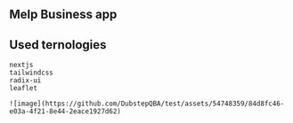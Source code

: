 ## Melp Business app

## Used ternologies

    nextjs
    tailwindcss
    radix-ui
    leaflet

    ![image](https://github.com/DubstepQBA/test/assets/54748359/84d8fc46-e03a-4f21-8e44-2eace1927d62)

